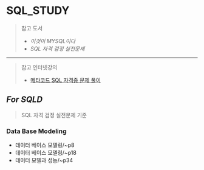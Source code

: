 #  SQL_STUDY

> 참고 도서
>
> - *이것이 MYSQL이다*
> - *SQL 자격 검정 실전문제*
>

--------------


> 참고 인터넷강의
>
> - [메타코드 SQL 자격증 문제 풀이](https://www.youtube.com/watch?v=8uP_E6SyiuM)

## *For SQLD* 

> SQL 자격 검정 실전문제 기준

### Data Base Modeling

- 데이터 베이스 모델링/~p8
- 데이터 베이스 모델링/~p18
- 데이터 모델과 성능/~p34